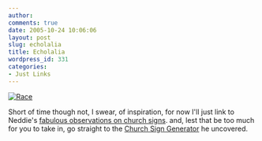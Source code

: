 ```yaml
---
author:
comments: true
date: 2005-10-24 10:06:06
layout: post
slug: echolalia
title: Echolalia
wordpress_id: 331
categories:
- Just Links
---
```


[![Race](http://jeremycherfas.net/wp/wp-content/race-tm.jpg)](http://jeremycherfas.net/wp/wp-content/race.jpg)

Short of time though not, I swear, of inspiration, for now I'll just link to Neddie's [fabulous observations on church signs](http://byneddiejingo.blogspot.com/2005/10/when-dada-blood-flows-through-your.html). and, lest that be too much for you to take in, go straight to the [Church Sign Generator](http://churchsigngenerator.com/index_1.php) he uncovered.
